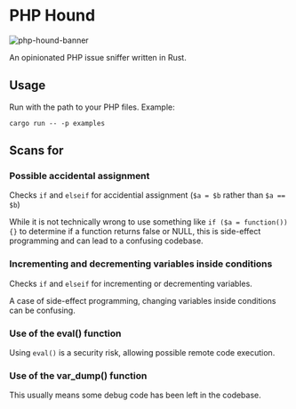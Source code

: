 # PHP Hound

![php-hound-banner](https://github.com/user-attachments/assets/7fcd6bcf-a837-4d00-a101-b60f260120c9)

An opinionated PHP issue sniffer written in Rust.

## Usage

Run with the path to your PHP files. Example:

`cargo run -- -p examples`

## Scans for

### Possible accidental assignment

Checks `if` and `elseif` for accidential assignment (`$a = $b` rather than `$a == $b`)

While it is not technically wrong to use something like `if ($a = function()) {}` to
determine if a function returns false or NULL, this is side-effect programming and
can lead to a confusing codebase.

### Incrementing and decrementing variables inside conditions

Checks `if` and `elseif` for incrementing or decrementing variables.

A case of side-effect programming, changing variables inside conditions can
be confusing.

### Use of the eval() function

Using `eval()` is a security risk, allowing possible remote code execution.

### Use of the var_dump() function

This usually means some debug code has been left in the codebase.
